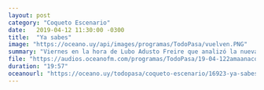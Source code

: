 ```yaml
---
layout: post
category: "Coqueto Escenario"
date:   2019-04-12 11:30:00 -0300
title:  "Ya sabes"
image: "https://oceano.uy/api/images/programas/TodoPasa/vuelven.PNG"
summary: "Viernes en la hora de Lubo Adusto Freire que analizó la nueva tendencia de los jóvenes en redes: el \"orbiting\". Además analizó el discurso en inglés de un afamado colega."
file: "https://audios.oceanofm.com/programas/TodoPasa/19-04-122amaanacoquetoescenario.mp3"
duration: "19:57"
oceanourl: "https://oceano.uy/todopasa/coqueto-escenario/16923-ya-sabes"
---
```

  
